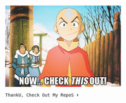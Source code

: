 

 <p align="left">

  <img width="370" src="assets/aang.gif">
  

<p align="left"><samp>ThankU, 
Check Out My RepoS ⬇️  
  </samp>
</p>

